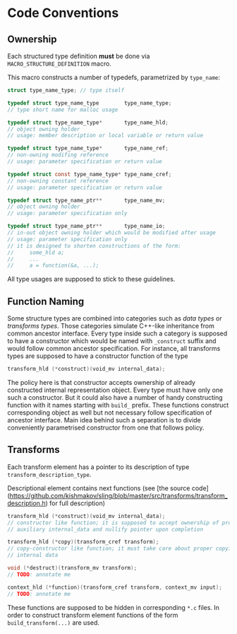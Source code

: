 # Code Conventions

## Ownership

Each structured type definition **must** be done via ```MACRO_STRUCTURE_DEFINITION``` macro.

This macro constructs a number of typedefs, parametrized by ```type_name```:

```c
struct type_name_type; // type itself

typedef struct type_name_type        type_name_type;
// type short name for malloc usage

typedef struct type_name_type*       type_name_hld;
// object owning holder
// usage: member description or local variable or return value

typedef struct type_name_type*       type_name_ref;
// non-owning modifing reference
// usage: parameter specification or return value

typedef struct const type_name_type* type_name_cref;
// non-owning constant reference
// usage: parameter specification or return value

typedef struct type_name_ptr**       type_name_mv;
// object owning holder
// usage: parameter specification only

typedef struct type_name_ptr**       type_name_io;
// in-out object owning holder which would be modified after usage
// usage: parameter specification only
// it is designed to shorten constructions of the form:
//     some_hld a;
//     ...
//     a = function(&a, ...);
```

All type usages are supposed to stick to these guidelines.

## Function Naming

Some structure types are combined into categories such as *data types* or *transforms types*. Those
categories simulate C++-like inheritance from common ancestor interface. Every type inside such a
category is supposed to have a constructor which would be named with ```_construct``` suffix and
would follow common ancestor specification. For instance, all transforms types are supposed to have
a constructor function of the type
```c
transform_hld (*construct)(void_mv internal_data);
```
The policy here is that constructor accepts ownership of already constructed internal
representation object. Every type must have only one such a constructor. But it could also have a
number of handy constructing function with it names starting with ```build_``` prefix. These
functions construct corresponding object as well but not necessary follow specification of ancestor
interface. Main idea behind such a separation is to divide conveniently parametrised constructor
from one that follows policy.

## Transforms

Each transform element has a pointer to its description of type ```transform_description_type```.

Descriptional element contains next functions (see [the source code]
(https://github.com/kishmakov/sling/blob/master/src/transforms/transform_description.h) for full
description)

```c
transform_hld (*construct)(void_mv internal_data);
// constructor like function; it is supposed to accept ownership of provided
// auxiliary internal_data and nullify pointer upon completion

transform_hld (*copy)(transform_cref transform);
// copy-constructor like function; it must take care about proper copying of
// internal data

void (*destruct)(transform_mv transform);
// TODO: annotate me

context_hld (*function)(transform_cref transform, context_mv input);
// TODO: annotate me
```

These functions are supposed to be hidden in corresponding ```*.c``` files. In order to construct
transform element functions of the form ```build_transform(...)``` are used.